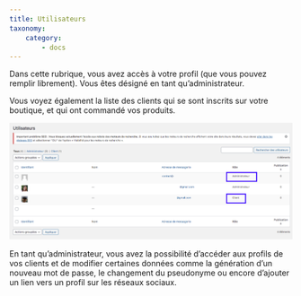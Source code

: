```yaml
---
title: Utilisateurs
taxonomy:
    category:
        - docs
---
```


Dans cette rubrique, vous avez accès à votre profil (que vous pouvez remplir librement). Vous êtes désigné en tant qu’administrateur. 

Vous voyez également la liste des clients qui se sont inscrits sur votre boutique, et qui ont commandé vos produits. 

![utilisateurs-guide-123venteflash](utilisateurs-guide-123venteflash.png)

En tant qu’administrateur, vous avez la possibilité d’accéder aux profils de vos clients et de modifier certaines données comme la génération d’un nouveau mot de passe, le changement du pseudonyme ou encore d’ajouter un lien vers un profil sur les réseaux sociaux.
